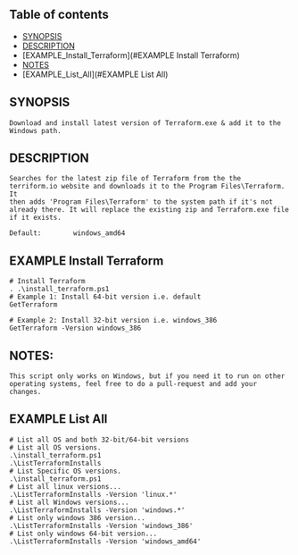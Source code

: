 ## Table of contents
* [SYNOPSIS](#SYNOPSIS)
* [DESCRIPTION](#DESCRIPTION)
* [EXAMPLE_Install_Terraform](#EXAMPLE Install Terraform)
* [NOTES](#NOTES)
* [EXAMPLE_List_All](#EXAMPLE List All)

## SYNOPSIS
	Download and install latest version of Terraform.exe & add it to the Windows path.

## DESCRIPTION
	Searches for the latest zip file of Terraform from the the terriform.io website and downloads it to the Program Files\Terraform. It
 	then adds 'Program Files\Terraform' to the system path if it's not already there. It will replace the existing zip and Terraform.exe file if it exists.
    
    Default: 		windows_amd64
## EXAMPLE Install Terraform
	# Install Terraform
	. .\install_terraform.ps1
	# Example 1: Install 64-bit version i.e. default
	GetTerraform

	# Example 2: Install 32-bit version i.e. windows_386
	GetTerraform -Version windows_386
 
 ## NOTES:
	This script only works on Windows, but if you need it to run on other operating systems, feel free to do a pull-request and add your changes.
    
    
## EXAMPLE List All
	# List all OS and both 32-bit/64-bit versions
	# List all OS versions. 
	.\install_terraform.ps1
	.\ListTerraformInstalls
	# List Specific OS versions. 
	.\install_terraform.ps1
	# List all linux versions...
	.\ListTerraformInstalls -Version 'linux.*'
	# List all Windows versions...
	.\ListTerraformInstalls -Version 'windows.*'
	# List only windows 386 version...
	.\ListTerraformInstalls -Version 'windows_386'
	# List only windows 64-bit version...
	.\ListTerraformInstalls -Version 'windows_amd64'
